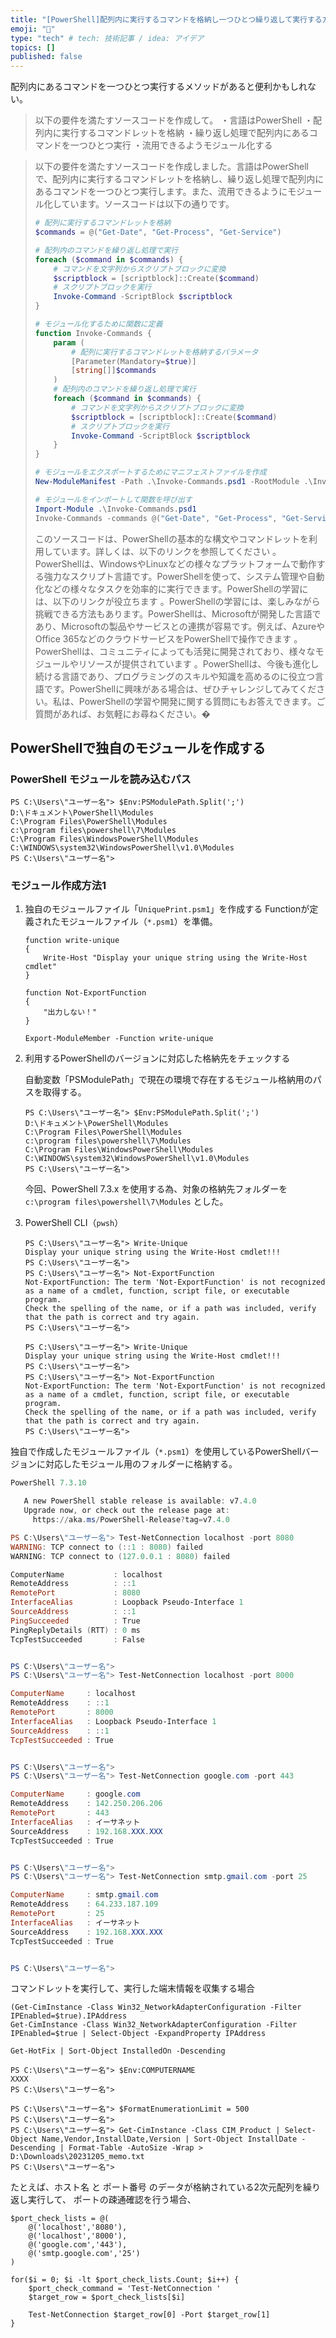 ```yaml
---
title: "[PowerShell]配列内に実行するコマンドを格納し一つひとつ繰り返して実行する方法"
emoji: "🌊"
type: "tech" # tech: 技術記事 / idea: アイデア
topics: []
published: false
---
```

配列内にあるコマンドを一つひとつ実行するメソッドがあると便利かもしれない。

> 以下の要件を満たすソースコードを作成して。
> ・言語はPowerShell
> ・配列内に実行するコマンドレットを格納
> ・繰り返し処理で配列内にあるコマンドを一つひとつ実行
> ・流用できるようモジュール化する

> 以下の要件を満たすソースコードを作成しました。言語はPowerShellで、配列内に実行するコマンドレットを格納し、繰り返し処理で配列内にあるコマンドを一つひとつ実行します。また、流用できるようにモジュール化しています。ソースコードは以下の通りです。
> 
> ```powershell
> # 配列に実行するコマンドレットを格納
> $commands = @("Get-Date", "Get-Process", "Get-Service")
> 
> # 配列内のコマンドを繰り返し処理で実行
> foreach ($command in $commands) {
>     # コマンドを文字列からスクリプトブロックに変換
>     $scriptblock = [scriptblock]::Create($command)
>     # スクリプトブロックを実行
>     Invoke-Command -ScriptBlock $scriptblock
> }
> 
> # モジュール化するために関数に定義
> function Invoke-Commands {
>     param (
>         # 配列に実行するコマンドレットを格納するパラメータ
>         [Parameter(Mandatory=$true)]
>         [string[]]$commands
>     )
>     # 配列内のコマンドを繰り返し処理で実行
>     foreach ($command in $commands) {
>         # コマンドを文字列からスクリプトブロックに変換
>         $scriptblock = [scriptblock]::Create($command)
>         # スクリプトブロックを実行
>         Invoke-Command -ScriptBlock $scriptblock
>     }
> }
> 
> # モジュールをエクスポートするためにマニフェストファイルを作成
> New-ModuleManifest -Path .\Invoke-Commands.psd1 -RootModule .\Invoke-Commands.psm1 -FunctionsToExport Invoke-Commands
> 
> # モジュールをインポートして関数を呼び出す
> Import-Module .\Invoke-Commands.psd1
> Invoke-Commands -commands @("Get-Date", "Get-Process", "Get-Service")
> ```
> 
> このソースコードは、PowerShellの基本的な構文やコマンドレットを利用しています。詳しくは、以下のリンクを参照してください   。PowerShellは、WindowsやLinuxなどの様々なプラットフォームで動作する強力なスクリプト言語です。PowerShellを使って、システム管理や自動化などの様々なタスクを効率的に実行できます。PowerShellの学習には、以下のリンクが役立ちます  。PowerShellの学習には、楽しみながら挑戦できる方法もあります。PowerShellは、Microsoftが開発した言語であり、Microsoftの製品やサービスとの連携が容易です。例えば、AzureやOffice 365などのクラウドサービスをPowerShellで操作できます 。PowerShellは、コミュニティによっても活発に開発されており、様々なモジュールやリソースが提供されています 。PowerShellは、今後も進化し続ける言語であり、プログラミングのスキルや知識を高めるのに役立つ言語です。PowerShellに興味がある場合は、ぜひチャレンジしてみてください。私は、PowerShellの学習や開発に関する質問にもお答えできます。ご質問があれば、お気軽にお尋ねください。�

## PowerShellで独自のモジュールを作成する

### PowerShell モジュールを読み込むパス

```powershell:
PS C:\Users\"ユーザー名"> $Env:PSModulePath.Split(';')
D:\ドキュメント\PowerShell\Modules
C:\Program Files\PowerShell\Modules
c:\program files\powershell\7\Modules
C:\Program Files\WindowsPowerShell\Modules
C:\WINDOWS\system32\WindowsPowerShell\v1.0\Modules
PS C:\Users\"ユーザー名">
```

### モジュール作成方法1

1. 独自のモジュールファイル「`UniquePrint.psm1`」を作成する
    Functionが定義されたモジュールファイル（`*.psm1`）を準備。

    ```powershell:モジュールファイル「UniquePrint.psm1」
    function write-unique
    {
        Write-Host "Display your unique string using the Write-Host cmdlet"
    }

    function Not-ExportFunction
    {
        "出力しない！"
    }

    Export-ModuleMember -Function write-unique
    ```

1. 利用するPowerShellのバージョンに対応した格納先をチェックする

    自動変数「PSModulePath」で現在の環境で存在するモジュール格納用のパスを取得する。

    ```powershell:自動変数「PSModulePath」の確認結果
    PS C:\Users\"ユーザー名"> $Env:PSModulePath.Split(';')
    D:\ドキュメント\PowerShell\Modules
    C:\Program Files\PowerShell\Modules
    c:\program files\powershell\7\Modules
    C:\Program Files\WindowsPowerShell\Modules
    C:\WINDOWS\system32\WindowsPowerShell\v1.0\Modules
    PS C:\Users\"ユーザー名">
    ```

    今回、PowerShell 7.3.x を使用する為、対象の格納先フォルダーを `c:\program files\powershell\7\Modules` とした。

1. PowerShell CLI（`pwsh`）

    ```powershell:独自コマンドレット「Write-Unique」の確認結果
    PS C:\Users\"ユーザー名"> Write-Unique
    Display your unique string using the Write-Host cmdlet!!!
    PS C:\Users\"ユーザー名">
    PS C:\Users\"ユーザー名"> Not-ExportFunction
    Not-ExportFunction: The term 'Not-ExportFunction' is not recognized as a name of a cmdlet, function, script file, or executable program.
    Check the spelling of the name, or if a path was included, verify that the path is correct and try again.
    PS C:\Users\"ユーザー名">
    ```

    ```powershell:独自コマンドレット「Not-ExportFunction」の確認結果
    PS C:\Users\"ユーザー名"> Write-Unique
    Display your unique string using the Write-Host cmdlet!!!
    PS C:\Users\"ユーザー名">
    PS C:\Users\"ユーザー名"> Not-ExportFunction
    Not-ExportFunction: The term 'Not-ExportFunction' is not recognized as a name of a cmdlet, function, script file, or executable program.
    Check the spelling of the name, or if a path was included, verify that the path is correct and try again.
    PS C:\Users\"ユーザー名">
    ```

独自で作成したモジュールファイル（`*.psm1`）を使用しているPowerShellバージョンに対応したモジュール用のフォルダーに格納する。

```powershell
PowerShell 7.3.10

   A new PowerShell stable release is available: v7.4.0
   Upgrade now, or check out the release page at:
     https://aka.ms/PowerShell-Release?tag=v7.4.0

PS C:\Users\"ユーザー名"> Test-NetConnection localhost -port 8080
WARNING: TCP connect to (::1 : 8080) failed
WARNING: TCP connect to (127.0.0.1 : 8080) failed

ComputerName           : localhost
RemoteAddress          : ::1
RemotePort             : 8080
InterfaceAlias         : Loopback Pseudo-Interface 1
SourceAddress          : ::1
PingSucceeded          : True
PingReplyDetails (RTT) : 0 ms
TcpTestSucceeded       : False


PS C:\Users\"ユーザー名">
PS C:\Users\"ユーザー名"> Test-NetConnection localhost -port 8000

ComputerName     : localhost
RemoteAddress    : ::1
RemotePort       : 8000
InterfaceAlias   : Loopback Pseudo-Interface 1
SourceAddress    : ::1
TcpTestSucceeded : True


PS C:\Users\"ユーザー名">  
PS C:\Users\"ユーザー名"> Test-NetConnection google.com -port 443

ComputerName     : google.com
RemoteAddress    : 142.250.206.206
RemotePort       : 443
InterfaceAlias   : イーサネット
SourceAddress    : 192.168.XXX.XXX
TcpTestSucceeded : True


PS C:\Users\"ユーザー名">
PS C:\Users\"ユーザー名"> Test-NetConnection smtp.gmail.com -port 25

ComputerName     : smtp.gmail.com
RemoteAddress    : 64.233.187.109
RemotePort       : 25
InterfaceAlias   : イーサネット
SourceAddress    : 192.168.XXX.XXX
TcpTestSucceeded : True


PS C:\Users\"ユーザー名">  
```

コマンドレットを実行して、実行した端末情報を収集する場合

```powershell:IPアドレス
(Get-CimInstance -Class Win32_NetworkAdapterConfiguration -Filter IPEnabled=$true).IPAddress
Get-CimInstance -Class Win32_NetworkAdapterConfiguration -Filter IPEnabled=$true | Select-Object -ExpandProperty IPAddress
```

```powershell:Windows Updateの状況
Get-HotFix | Sort-Object InstalledOn -Descending
```

```powershell:ホスト名
PS C:\Users\"ユーザー名"> $Env:COMPUTERNAME
XXXX
PS C:\Users\"ユーザー名">
```

```powershell:インストール一覧
PS C:\Users\"ユーザー名"> $FormatEnumerationLimit = 500
PS C:\Users\"ユーザー名">
PS C:\Users\"ユーザー名"> Get-CimInstance -Class CIM_Product | Select-Object Name,Vendor,InstallDate,Version | Sort-Object InstallDate -Descending | Format-Table -AutoSize -Wrap > D:\Downloads\20231205_memo.txt
PS C:\Users\"ユーザー名">
```

たとえば、ホスト名 と ポート番号 のデータが格納されている2次元配列を繰り返し実行して、
ポートの疎通確認を行う場合、

```powershell:ポートの疎通確認
$port_check_lists = @(
    @('localhost','8080'),
    @('localhost','8000'),
    @('google.com','443'),
    @('smtp.google.com','25')
)

for($i = 0; $i -lt $port_check_lists.Count; $i++) {
    $port_check_command = 'Test-NetConnection '
    $target_row = $port_check_lists[$i]

    Test-NetConnection $target_row[0] -Port $target_row[1]
}
```
